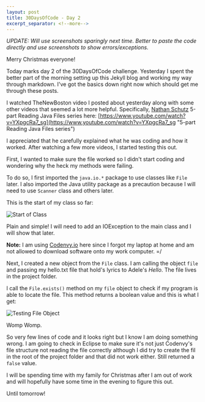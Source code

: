 ```yaml
---
layout: post
title: 30DaysOfCode - Day 2
excerpt_separator: <!--more-->
---
```


_UPDATE: Will use screenshots sparingly next time. Better to paste the code directly and use screenshots to show errors/exceptions._

Merry Christmas everyone! 

Today marks day 2 of the 30DaysOfCode challenge. Yesterday I spent the better part of the morning setting up this Jekyll blog and working my way through markdown. I've got the basics down right now which should get me through these posts.

I watched TheNewBoston video I posted about yesterday along with some other videos that seemed a lot more helpful. Specifically, [Nathan Schutz](https://www.youtube.com/channel/UCbJnFSkT67nSK2oxQjoKvRg "Nathan Schutz Youtube Channel") 5-part Reading Java Files series here: [https://www.youtube.com/watch?v=YXpgcRa7_sg](https://www.youtube.com/watch?v=YXpgcRa7_sg "5-part Reading Java Files series")

I appreciated that he carefully explained what he was coding and how it worked. After watching a few more videos, I started testing this out. 

First, I wanted to make sure the file worked so I didn't start coding and wondering why the heck my methods were failing.
<!--more-->
To do so, I first imported the ```java.io.*``` package to use classes like ```File``` later. I also imported the Java utility package as a precaution because I will need to use ```Scanner``` class and others later. 

This is the start of my class so far:

![Start of Class](https://raw.githubusercontent.com/seerocode/seerocode.github.io/master/_posts/Fello--StartOfClass.PNG)

Plain and simple! I will need to add an IOException to the main class and I will show that later.

**Note:** I am using [Codenvy.io](Codenvy.io "Codenvy") here since I forgot my laptop at home and am not allowed to download software onto my work computer. =/ 

Next, I created a new object from the ```File``` class. I am calling the object ```file``` and passing my hello.txt file that hold's lyrics to Adele's _Hello_. The file lives in the project folder.

I call the ```File.exists()``` method on my ```file``` object to check if my program is able to locate the file. This method returns a boolean value and this is what I get:

![Testing File Object](https://raw.githubusercontent.com/seerocode/seerocode.github.io/master/_posts/Fello--TestingFileObject.PNG)

Womp Womp.

So very few lines of code and it looks right but I know I am doing something wrong. I am going to check in Eclipse to make sure it's not just Codenvy's file structure not reading the file correctly although I did try to create the fil in the root of the project folder and that did not work either. Still returned a ```false``` value.

I will be spending time with my family for Christmas after I am out of work and will hopefully have some time in the evening to figure this out.

Until tomorrow! 









